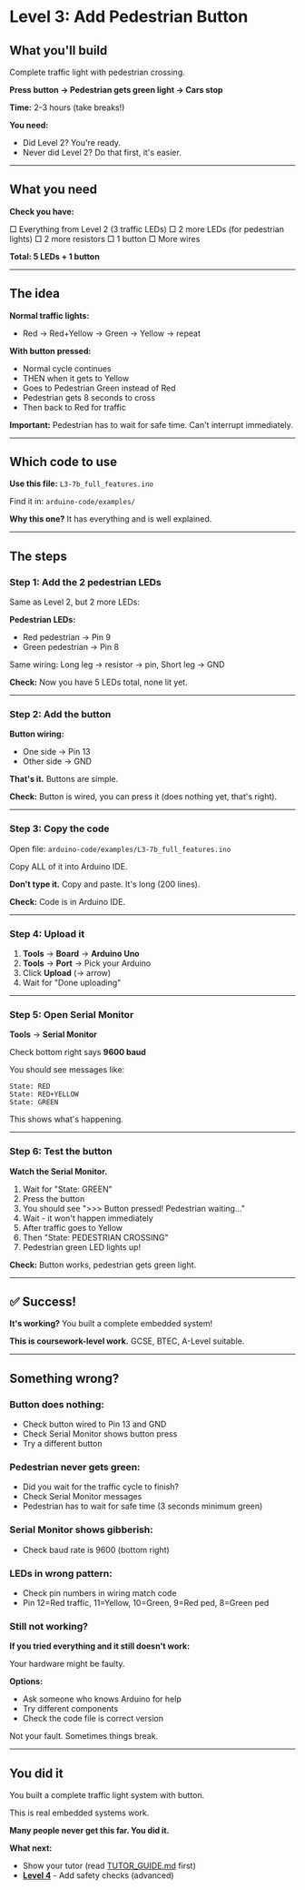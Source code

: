 # Level 3: Add Pedestrian Button

## What you'll build

Complete traffic light with pedestrian crossing.

**Press button → Pedestrian gets green light → Cars stop**

**Time:** 2-3 hours (take breaks!)

**You need:**
- Did Level 2? You're ready.
- Never did Level 2? Do that first, it's easier.

---

## What you need

**Check you have:**

□ Everything from Level 2 (3 traffic LEDs)
□ 2 more LEDs (for pedestrian lights)
□ 2 more resistors
□ 1 button
□ More wires

**Total: 5 LEDs + 1 button**

---

## The idea

**Normal traffic lights:**
- Red → Red+Yellow → Green → Yellow → repeat

**With button pressed:**
- Normal cycle continues
- THEN when it gets to Yellow
- Goes to Pedestrian Green instead of Red
- Pedestrian gets 8 seconds to cross
- Then back to Red for traffic

**Important:** Pedestrian has to wait for safe time. Can't interrupt immediately.

---

## Which code to use

**Use this file:** `L3-7b_full_features.ino`

Find it in: `arduino-code/examples/`

**Why this one?** It has everything and is well explained.

---

## The steps

### Step 1: Add the 2 pedestrian LEDs

Same as Level 2, but 2 more LEDs:

**Pedestrian LEDs:**
- Red pedestrian → Pin 9
- Green pedestrian → Pin 8

Same wiring: Long leg → resistor → pin, Short leg → GND

**Check:** Now you have 5 LEDs total, none lit yet.

---

### Step 2: Add the button

**Button wiring:**
- One side → Pin 13
- Other side → GND

**That's it.** Buttons are simple.

**Check:** Button is wired, you can press it (does nothing yet, that's right).

---

### Step 3: Copy the code

Open file: `arduino-code/examples/L3-7b_full_features.ino`

Copy ALL of it into Arduino IDE.

**Don't type it.** Copy and paste. It's long (200 lines).

**Check:** Code is in Arduino IDE.

---

### Step 4: Upload it

1. **Tools** → **Board** → **Arduino Uno**
2. **Tools** → **Port** → Pick your Arduino
3. Click **Upload** (→ arrow)
4. Wait for "Done uploading"

---

### Step 5: Open Serial Monitor

**Tools** → **Serial Monitor**

Check bottom right says **9600 baud**

You should see messages like:
```
State: RED
State: RED+YELLOW
State: GREEN
```

This shows what's happening.

---

### Step 6: Test the button

**Watch the Serial Monitor.**

1. Wait for "State: GREEN"
2. Press the button
3. You should see ">>> Button pressed! Pedestrian waiting..."
4. Wait - it won't happen immediately
5. After traffic goes to Yellow
6. Then "State: PEDESTRIAN CROSSING"
7. Pedestrian green LED lights up!

**Check:** Button works, pedestrian gets green light.

---

## ✅ Success!

**It's working?** You built a complete embedded system!

**This is coursework-level work.** GCSE, BTEC, A-Level suitable.

---

## Something wrong?

### Button does nothing:
- Check button wired to Pin 13 and GND
- Check Serial Monitor shows button press
- Try a different button

### Pedestrian never gets green:
- Did you wait for the traffic cycle to finish?
- Check Serial Monitor messages
- Pedestrian has to wait for safe time (3 seconds minimum green)

### Serial Monitor shows gibberish:
- Check baud rate is 9600 (bottom right)

### LEDs in wrong pattern:
- Check pin numbers in wiring match code
- Pin 12=Red traffic, 11=Yellow, 10=Green, 9=Red ped, 8=Green ped

### Still not working?

**If you tried everything and it still doesn't work:**

Your hardware might be faulty.

**Options:**
- Ask someone who knows Arduino for help
- Try different components
- Check the code file is correct version

Not your fault. Sometimes things break.

---

## You did it

You built a complete traffic light system with button.

This is real embedded systems work.

**Many people never get this far. You did it.**

**What next:**
- Show your tutor (read [TUTOR_GUIDE.md](TUTOR_GUIDE.md) first)
- **[Level 4](QUEST_LEVEL_4.md)** - Add safety checks (advanced)